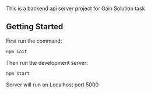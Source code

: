 This is a backend api server project for Gain Solution task

## Getting Started

First run the command:
```bash
npm init
```

Then run the development server:
```bash
npm start
```
Server will run on Localhost port 5000